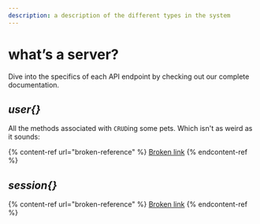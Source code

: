 ```yaml
---
description: a description of the different types in the system
---
```


# what’s a server?

Dive into the specifics of each API endpoint by checking out our complete documentation.

## _user{}_

All the methods associated with `CRUD`ing some pets. Which isn't as weird as it sounds:

{% content-ref url="broken-reference" %}
[Broken link](broken-reference)
{% endcontent-ref %}

## _session{}_

{% content-ref url="broken-reference" %}
[Broken link](broken-reference)
{% endcontent-ref %}
